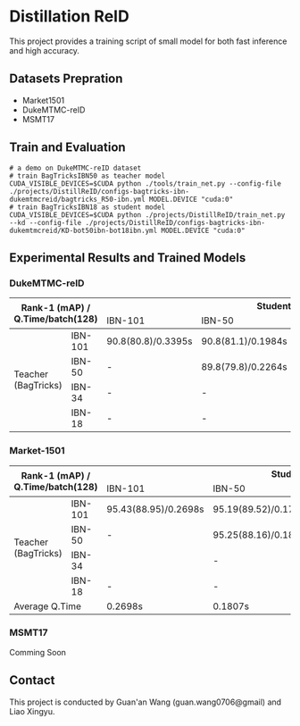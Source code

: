 # Distillation ReID

This project provides a training script of small model
 for both fast inference and high accuracy.


## Datasets Prepration
- Market1501
- DukeMTMC-reID
- MSMT17


## Train and Evaluation
```shell script
# a demo on DukeMTMC-reID dataset
# train BagTricksIBN50 as teacher model
CUDA_VISIBLE_DEVICES=$CUDA python ./tools/train_net.py --config-file ./projects/DistillReID/configs-bagtricks-ibn-dukemtmcreid/bagtricks_R50-ibn.yml MODEL.DEVICE "cuda:0"
# train BagTricksIBN18 as student model 
CUDA_VISIBLE_DEVICES=$CUDA python ./projects/DistillReID/train_net.py --kd --config-file ./projects/DistillReID/configs-bagtricks-ibn-dukemtmcreid/KD-bot50ibn-bot18ibn.yml MODEL.DEVICE "cuda:0"
```

## Experimental Results and Trained Models

### DukeMTMC-reID

<table><thead><tr><th colspan="2" rowspan="2">Rank-1 (mAP) / <br>Q.Time/batch(128)</th><th colspan="4">Student (BagTricks)</th></tr><tr><td>IBN-101</td><td>IBN-50</td><td>IBN-34</td><td>IBN-18</td></tr></thead><tbody><tr><td rowspan="4">Teacher<br>(BagTricks)</td><td>IBN-101</td><td>90.8(80.8)/0.3395s</td><td>90.8(81.1)/0.1984s</td><td>89.63(78.9)/0.1760s</td><td>86.96(75.75)/0.0854s</td></tr><tr><td>IBN-50</td><td>-</td><td>89.8(79.8)/0.2264s</td><td>88.82(78.9)/0.1761s</td><td>87.75(76.18)/0.0838s</td></tr><tr><td>IBN-34</td><td>-</td><td>-</td><td>88.64(76.4)/0.1766s</td><td></td></tr><tr><td>IBN-18</td><td>-</td><td>-</td><td>-</td><td>85.50(71.60)/0.9178s</td></tr></tbody></table>

### Market-1501

<table><thead><tr><th colspan="2" rowspan="2">Rank-1 (mAP) / <br>Q.Time/batch(128)</th><th colspan="4">Student (BagTricks)</th></tr><tr><td>IBN-101</td><td>IBN-50</td><td>IBN-34</td><td>IBN-18</td></tr></thead><tbody><tr><td rowspan="4">Teacher<br>(BagTricks)</td><td>IBN-101</td><td>95.43(88.95)/0.2698s</td><td>95.19(89.52)/0.1791s</td><td>94.51(87.82)/0.0869s</td><td>93.85(85.77)/0.0612s</td></tr><tr><td>IBN-50</td><td>-</td><td>95.25(88.16)/0.1823s</td><td>95.13(87.28)/0.0863s</td><td>93.44(82.92)/0.0621s</td></tr><tr><td>IBN-34</td><td></td><td>-</td><td>94.63(84.91)/0.0860s</td><td></td></tr><tr><td>IBN-18</td><td>-</td><td>-</td><td>-</td><td>92.87(81.22)/0.0615s</td></tr><tr><td colspan="2">Average Q.Time</td><td>0.2698s</td><td>0.1807s</td><td>0.0864s</td><td>0.0616s</td></tr></tbody></table>

### MSMT17

Comming Soon


## Contact
This project is conducted by Guan'an Wang (guan.wang0706@gmail) and Liao Xingyu.